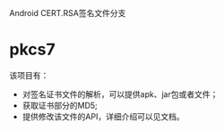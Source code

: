 Android CERT.RSA签名文件分支

# pkcs7
该项目有：
* 对签名证书文件的解析，可以提供apk、jar包或者文件；
* 获取证书部分的MD5;
* 提供修改该文件的API，详细介绍可以见文档。
